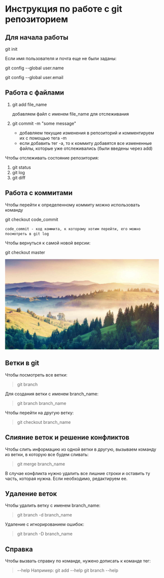 # Инструкция по работе с git репозиторием

## Для начала работы
git init

Если имя пользователя и почта еще не были заданы:

git config --global user.name

git config --global user.email

## Работа с файлами

1. git add file_name

    добавляем файл с именем file_name для отслеживания

2. git commit -m "some message"

    * добавляем текущие изменения в репозиторий и комментируем их с помощью тега -m
    * если добавить тег -a, то к коммиту добавятся все измененные файлы, которые уже отслеживались (были введены через add)

Чтобы отслеживать состояние репозитория:

1. git status
2. git log
3. git diff

## Работа с коммитами

Чтобы перейти к определенному коммиту можно использовать команду 

git checkout code_commit

    code_commit - код коммита, к которому хотим перейти, его можно посмотреть в git log

Чтобы вернуться к самой новой версии:

 git checkout master

![mountains](pic.jpeg)

## Ветки в git
Чтобы посмотреть все ветки:
> git branch

Для создания ветки с именем branch_name:
> git branch branch_name

Чтобы перейти на другую ветку:
> git checkout branch_name

## Слияние веток и решение конфликтов 
Чтобы слить информацию из одной ветки в другую, вызываем команду из ветки, в которую все будем сливать:
> git merge branch_name

В случае конфликта нужно удалить все лишние строки и оставить ту часть, которая нужна. Если необходимо, редактируем ее.

## Удаление веток
Чтобы удалить ветку с именем branch_name:
> git branch -d branch_name

Удаление с игнорированием ошибок:
> git branch -D branch_name

## Справка
Чтобы вызвать справку по команде, нужено дописать к команде тег:
> --help
Например:
> git add --help
> git branch --help
